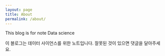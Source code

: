 ```yaml
---
layout: page
title: About
permalink: /about/
---
```


This blog is for note Data science

이 블로그는 데이터 사이언스를 위한 노트입니다.
잘못된 것이 있으면 댓글을 달아주세요.